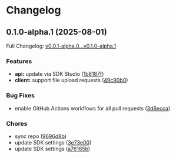 # Changelog

## 0.1.0-alpha.1 (2025-08-01)

Full Changelog: [v0.0.1-alpha.0...v0.1.0-alpha.1](https://github.com/spatiali-se/spatialise-python/compare/v0.0.1-alpha.0...v0.1.0-alpha.1)

### Features

* **api:** update via SDK Studio ([1b8187f](https://github.com/spatiali-se/spatialise-python/commit/1b8187fd7398ee9e3019fc3dc4c1e78951b089b8))
* **client:** support file upload requests ([49c90b0](https://github.com/spatiali-se/spatialise-python/commit/49c90b05fbb2e5ad9b613a51c0ab14971edc66b7))


### Bug Fixes

* enable GitHub Actions workflows for all pull requests ([3d6ecca](https://github.com/spatiali-se/spatialise-python/commit/3d6eccacfa5e0be7e7e85a0e95e9835c1bf8e62e))


### Chores

* sync repo ([9696d8b](https://github.com/spatiali-se/spatialise-python/commit/9696d8ba32bef8199bc2c56a00183ae5851ff3c9))
* update SDK settings ([3e73e00](https://github.com/spatiali-se/spatialise-python/commit/3e73e00b3cae0cfc789d5f2596c9915092dcd418))
* update SDK settings ([a76165b](https://github.com/spatiali-se/spatialise-python/commit/a76165b7f411c3c9eb3205910fd2d1d13ccbc38b))
